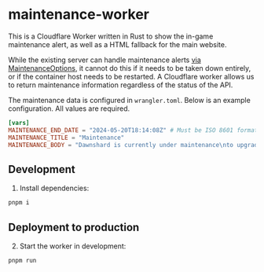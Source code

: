 # maintenance-worker

This is a Cloudflare Worker written in Rust to show the in-game maintenance alert, as well as a HTML fallback for the main website.

While the existing server can handle maintenance alerts [via MaintenanceOptions](https://github.com/SapiensAnatis/Dawnshard/blob/main/DragaliaAPI/DragaliaAPI/appsettings.json#L113), it cannot do this if it needs to be taken down entirely, or if the container host needs to be restarted. A Cloudflare worker allows us to return maintenance information regardless of the status of the API.

The maintenance data is configured in `wrangler.toml`. Below is an example configuration. All values are required.

```toml
[vars]
MAINTENANCE_END_DATE = "2024-05-20T18:14:08Z" # Must be ISO 8601 format.
MAINTENANCE_TITLE = "Maintenance"
MAINTENANCE_BODY = "Dawnshard is currently under maintenance\nto upgrade the server."
```

## Development

1. Install dependencies:

```bash
pnpm i
```

## Deployment to production

2. Start the worker in development:

```bash
pnpm run
```